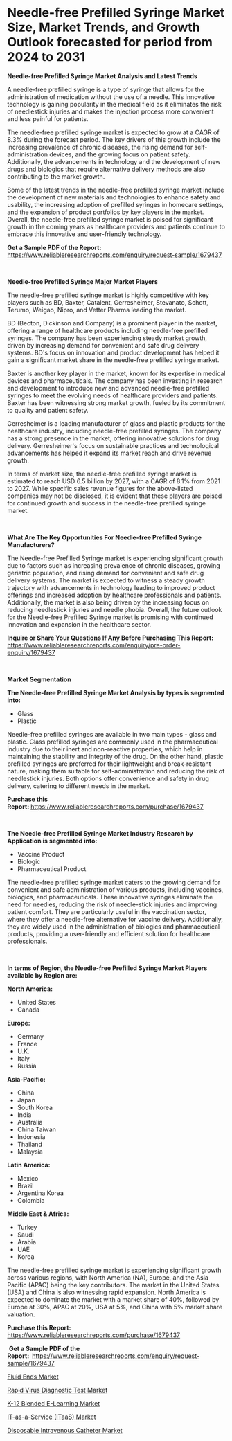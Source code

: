 <p><h1>Needle-free Prefilled Syringe Market Size, Market Trends, and Growth Outlook forecasted for period from 2024 to 2031</h1></p><p><strong>Needle-free Prefilled Syringe Market Analysis and Latest Trends</strong></p>
<p><p>A needle-free prefilled syringe is a type of syringe that allows for the administration of medication without the use of a needle. This innovative technology is gaining popularity in the medical field as it eliminates the risk of needlestick injuries and makes the injection process more convenient and less painful for patients.</p><p>The needle-free prefilled syringe market is expected to grow at a CAGR of 8.3% during the forecast period. The key drivers of this growth include the increasing prevalence of chronic diseases, the rising demand for self-administration devices, and the growing focus on patient safety. Additionally, the advancements in technology and the development of new drugs and biologics that require alternative delivery methods are also contributing to the market growth.</p><p>Some of the latest trends in the needle-free prefilled syringe market include the development of new materials and technologies to enhance safety and usability, the increasing adoption of prefilled syringes in homecare settings, and the expansion of product portfolios by key players in the market. Overall, the needle-free prefilled syringe market is poised for significant growth in the coming years as healthcare providers and patients continue to embrace this innovative and user-friendly technology.</p></p>
<p><strong>Get a Sample PDF of the Report:&nbsp;</strong> <a href="https://www.reliableresearchreports.com/enquiry/request-sample/1679437">https://www.reliableresearchreports.com/enquiry/request-sample/1679437</a></p>
<p>&nbsp;</p>
<p><strong>Needle-free Prefilled Syringe Major Market Players</strong></p>
<p><p>The needle-free prefilled syringe market is highly competitive with key players such as BD, Baxter, Catalent, Gerresheimer, Stevanato, Schott, Terumo, Weigao, Nipro, and Vetter Pharma leading the market.</p><p>BD (Becton, Dickinson and Company) is a prominent player in the market, offering a range of healthcare products including needle-free prefilled syringes. The company has been experiencing steady market growth, driven by increasing demand for convenient and safe drug delivery systems. BD's focus on innovation and product development has helped it gain a significant market share in the needle-free prefilled syringe market.</p><p>Baxter is another key player in the market, known for its expertise in medical devices and pharmaceuticals. The company has been investing in research and development to introduce new and advanced needle-free prefilled syringes to meet the evolving needs of healthcare providers and patients. Baxter has been witnessing strong market growth, fueled by its commitment to quality and patient safety.</p><p>Gerresheimer is a leading manufacturer of glass and plastic products for the healthcare industry, including needle-free prefilled syringes. The company has a strong presence in the market, offering innovative solutions for drug delivery. Gerresheimer's focus on sustainable practices and technological advancements has helped it expand its market reach and drive revenue growth.</p><p>In terms of market size, the needle-free prefilled syringe market is estimated to reach USD 6.5 billion by 2027, with a CAGR of 8.1% from 2021 to 2027. While specific sales revenue figures for the above-listed companies may not be disclosed, it is evident that these players are poised for continued growth and success in the needle-free prefilled syringe market.</p></p>
<p>&nbsp;</p>
<p><strong>What Are The Key Opportunities For Needle-free Prefilled Syringe Manufacturers?</strong></p>
<p><p>The Needle-free Prefilled Syringe market is experiencing significant growth due to factors such as increasing prevalence of chronic diseases, growing geriatric population, and rising demand for convenient and safe drug delivery systems. The market is expected to witness a steady growth trajectory with advancements in technology leading to improved product offerings and increased adoption by healthcare professionals and patients. Additionally, the market is also being driven by the increasing focus on reducing needlestick injuries and needle phobia. Overall, the future outlook for the Needle-free Prefilled Syringe market is promising with continued innovation and expansion in the healthcare sector.</p></p>
<p><strong>Inquire or Share Your Questions If Any Before Purchasing This Report:</strong> <a href="https://www.reliableresearchreports.com/enquiry/pre-order-enquiry/1679437">https://www.reliableresearchreports.com/enquiry/pre-order-enquiry/1679437</a></p>
<p>&nbsp;</p>
<p><strong>Market Segmentation</strong></p>
<p><strong>The Needle-free Prefilled Syringe Market Analysis by types is segmented into:</strong></p>
<p><ul><li>Glass</li><li>Plastic</li></ul></p>
<p><p>Needle-free prefilled syringes are available in two main types - glass and plastic. Glass prefilled syringes are commonly used in the pharmaceutical industry due to their inert and non-reactive properties, which help in maintaining the stability and integrity of the drug. On the other hand, plastic prefilled syringes are preferred for their lightweight and break-resistant nature, making them suitable for self-administration and reducing the risk of needlestick injuries. Both options offer convenience and safety in drug delivery, catering to different needs in the market.</p></p>
<p><strong>Purchase this Report:&nbsp;</strong><a href="https://www.reliableresearchreports.com/purchase/1679437">https://www.reliableresearchreports.com/purchase/1679437</a></p>
<p>&nbsp;</p>
<p><strong>The Needle-free Prefilled Syringe Market Industry Research by Application is segmented into:</strong></p>
<p><ul><li>Vaccine Product</li><li>Biologic</li><li>Pharmaceutical Product</li></ul></p>
<p><p>The needle-free prefilled syringe market caters to the growing demand for convenient and safe administration of various products, including vaccines, biologics, and pharmaceuticals. These innovative syringes eliminate the need for needles, reducing the risk of needle-stick injuries and improving patient comfort. They are particularly useful in the vaccination sector, where they offer a needle-free alternative for vaccine delivery. Additionally, they are widely used in the administration of biologics and pharmaceutical products, providing a user-friendly and efficient solution for healthcare professionals.</p></p>
<p>&nbsp;</p>
<p><strong>In terms of Region, the Needle-free Prefilled Syringe Market Players available by Region are:</strong></p>
<p>
    <p> <strong> North America: </strong>
        <ul>
            <li>United States</li>
            <li>Canada</li>
        </ul>
        </p> 
    <p> <strong> Europe: </strong>
        <ul>
            <li>Germany</li>
            <li>France</li>
            <li>U.K.</li>
            <li>Italy</li>
            <li>Russia</li>
        </ul>
        </p> 
    <p> <strong> Asia-Pacific: </strong>
        <ul>
            <li>China</li>
            <li>Japan</li>
            <li>South Korea</li>
            <li>India</li>
            <li>Australia</li>
            <li>China Taiwan</li>
            <li>Indonesia</li>
            <li>Thailand</li>
            <li>Malaysia</li>
        </ul>
        </p> 
    <p> <strong> Latin America: </strong>
        <ul>
            <li>Mexico</li>
            <li>Brazil</li>
            <li>Argentina Korea</li>
            <li>Colombia</li>
        </ul>
        </p> 
    <p> <strong> Middle East & Africa: </strong>
        <ul>
            <li>Turkey</li>
            <li>Saudi</li>
            <li>Arabia</li>
            <li>UAE</li>
            <li>Korea</li>
        </ul>
    </p>
    </p>
<p><p>The needle-free prefilled syringe market is experiencing significant growth across various regions, with North America (NA), Europe, and the Asia Pacific (APAC) being the key contributors. The market in the United States (USA) and China is also witnessing rapid expansion. North America is expected to dominate the market with a market share of 40%, followed by Europe at 30%, APAC at 20%, USA at 5%, and China with 5% market share valuation.</p></p>
<p><strong>Purchase this Report: </strong><a href="https://www.reliableresearchreports.com/purchase/1679437">https://www.reliableresearchreports.com/purchase/1679437</a></p>
<p>&nbsp;<strong>Get a Sample PDF of the Report:&nbsp;&nbsp;</strong><a href="https://www.reliableresearchreports.com/enquiry/request-sample/1679437">https://www.reliableresearchreports.com/enquiry/request-sample/1679437</a></p>
<p><strong></strong></p>
<p><p><a href="https://issuu.com/reportprime-2/docs/fluid-ends-market-size-2030.pptx">Fluid Ends Market</a></p><p><a href="https://github.com/Chiragrp22/Market-Research-Report-List-3/blob/main/rapid-virus-diagnostic-test-market.md">Rapid Virus Diagnostic Test Market</a></p><p><a href="https://medium.com/@pierstaylor668/k-12-blended-e-learning-market-size-reveals-the-best-marketing-channels-in-global-industry-b8d77b34a0e9">K-12 Blended E-Learning Market</a></p><p><a href="https://medium.com/@pierstaylor668/it-as-a-service-itaas-market-trends-and-market-analysis-forecasted-for-period-2024-2031-86bb95cfdc57">IT-as-a-Service (ITaaS) Market</a></p><p><a href="https://github.com/lababdou/Market-Research-Report-List-2/blob/main/disposable-intravenous-catheter-market.md">Disposable Intravenous Catheter Market</a></p></p>